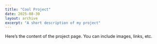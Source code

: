 ```yaml
---
title: "Cool Project"
date: 2025-08-30
layout: archive
excerpt: "A short description of my project"
---
```


Here’s the content of the project page. You can include images, links, etc.
